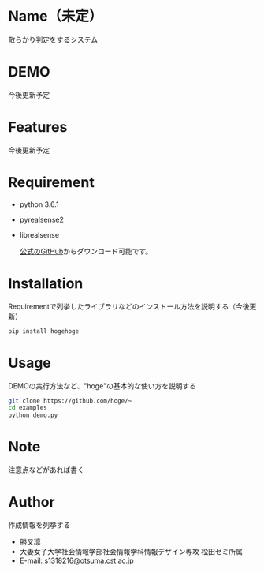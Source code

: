 # Name（未定）

散らかり判定をするシステム

# DEMO

今後更新予定

# Features

今後更新予定

# Requirement

* python 3.6.1
* pyrealsense2
* librealsense


  [公式のGitHub](https://github.com/IntelRealSense/librealsense)からダウンロード可能です。

# Installation

Requirementで列挙したライブラリなどのインストール方法を説明する（今後更新）

```bash
pip install hogehoge
```

# Usage

DEMOの実行方法など、"hoge"の基本的な使い方を説明する

```bash
git clone https://github.com/hoge/~
cd examples
python demo.py
```

# Note

注意点などがあれば書く

# Author

作成情報を列挙する

* 勝又凛
* 大妻女子大学社会情報学部社会情報学科情報デザイン専攻 松田ゼミ所属
* E-mail: s1318216@otsuma.cst.ac.jp